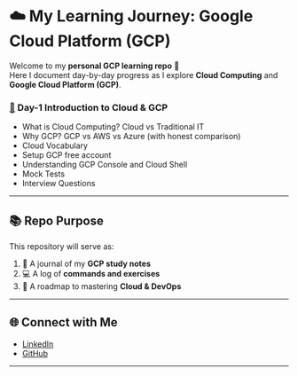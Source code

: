 # ☁️ My Learning Journey: Google Cloud Platform (GCP)

Welcome to my **personal GCP learning repo** 🚀  
Here I document day-by-day progress as I explore **Cloud Computing** and **Google Cloud Platform (GCP)**.  

### [🔗](https://github.com/anumcait/GCP-Journey/blob/main/Day-01/GCP-Cloud-Basics.md) Day-1 Introduction to Cloud & GCP 

- What is Cloud Computing? Cloud vs Traditional IT
- Why GCP? GCP vs AWS vs Azure (with honest comparison)
- Cloud Vocabulary
- Setup GCP free account
- Understanding GCP Console and Cloud Shell
- Mock Tests
- Interview Questions

---
## 📚 Repo Purpose

This repository will serve as:
1. 📝 A journal of my **GCP study notes**
2. 💻 A log of **commands and exercises**
3. 🎯 A roadmap to mastering **Cloud & DevOps**

---

## 🌐 Connect with Me

- [LinkedIn](https://www.linkedin.com/in/alivenidevops)
- [GitHub](https://github.com/anumcait)

---
